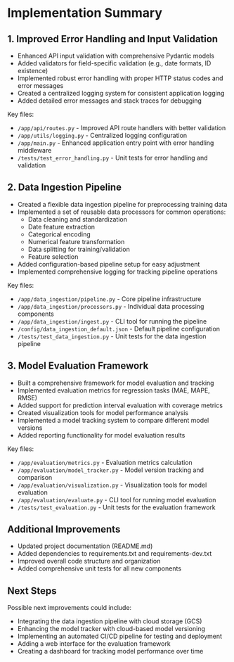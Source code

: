 # Implementation Summary

## 1. Improved Error Handling and Input Validation

- Enhanced API input validation with comprehensive Pydantic models
- Added validators for field-specific validation (e.g., date formats, ID existence)
- Implemented robust error handling with proper HTTP status codes and error messages
- Created a centralized logging system for consistent application logging
- Added detailed error messages and stack traces for debugging

Key files:
- `/app/api/routes.py` - Improved API route handlers with better validation
- `/app/utils/logging.py` - Centralized logging configuration
- `/app/main.py` - Enhanced application entry point with error handling middleware
- `/tests/test_error_handling.py` - Unit tests for error handling and validation

## 2. Data Ingestion Pipeline

- Created a flexible data ingestion pipeline for preprocessing training data
- Implemented a set of reusable data processors for common operations:
  - Data cleaning and standardization
  - Date feature extraction
  - Categorical encoding
  - Numerical feature transformation
  - Data splitting for training/validation
  - Feature selection
- Added configuration-based pipeline setup for easy adjustment
- Implemented comprehensive logging for tracking pipeline operations

Key files:
- `/app/data_ingestion/pipeline.py` - Core pipeline infrastructure
- `/app/data_ingestion/processors.py` - Individual data processing components
- `/app/data_ingestion/ingest.py` - CLI tool for running the pipeline
- `/config/data_ingestion_default.json` - Default pipeline configuration
- `/tests/test_data_ingestion.py` - Unit tests for the data ingestion pipeline

## 3. Model Evaluation Framework

- Built a comprehensive framework for model evaluation and tracking
- Implemented evaluation metrics for regression tasks (MAE, MAPE, RMSE)
- Added support for prediction interval evaluation with coverage metrics
- Created visualization tools for model performance analysis
- Implemented a model tracking system to compare different model versions
- Added reporting functionality for model evaluation results

Key files:
- `/app/evaluation/metrics.py` - Evaluation metrics calculation
- `/app/evaluation/model_tracker.py` - Model version tracking and comparison
- `/app/evaluation/visualization.py` - Visualization tools for model evaluation
- `/app/evaluation/evaluate.py` - CLI tool for running model evaluation
- `/tests/test_evaluation.py` - Unit tests for the evaluation framework

## Additional Improvements

- Updated project documentation (README.md)
- Added dependencies to requirements.txt and requirements-dev.txt
- Improved overall code structure and organization
- Added comprehensive unit tests for all new components

## Next Steps

Possible next improvements could include:
- Integrating the data ingestion pipeline with cloud storage (GCS)
- Enhancing the model tracker with cloud-based model versioning
- Implementing an automated CI/CD pipeline for testing and deployment
- Adding a web interface for the evaluation framework
- Creating a dashboard for tracking model performance over time
